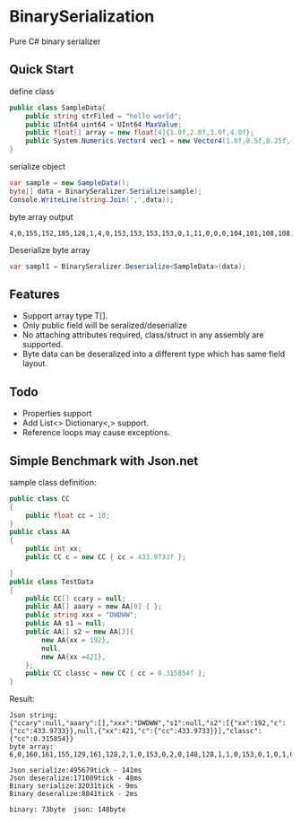# BinarySerialization

Pure C# binary serializer

## Quick Start

define class
```c#
public class SampleData{
    public string strFiled = "hello world";
    public UInt64 uint64 = UInt64.MaxValue;
    public float[] array = new float[4]{1.0f,2.0f,3.0f,4.0f};
    public System.Numerics.Vector4 vec1 = new Vector4(1.0f,0.5f,0.25f,-1.0f);
}
```
serialize object
```c#
var sample = new SampleData();
byte[] data = BinarySeralizer.Serialize(sample);
Console.WriteLine(string.Join(',',data));
```

byte array output
```
4,0,155,152,185,128,1,4,0,153,153,153,153,0,1,11,0,0,0,104,101,108,108,111,32,119,111,114,108,100,255,255,255,255,255,255,255,255,1,4,0,0,0,0,0,128,63,0,0,0,64,0,0,64,64,0,0,128,64,1,1,0,0,128,63,0,0,0,63,0,0,128,62,0,0,128,191
```

Deserialize byte array
```c#
var sampl1 = BinarySeralizer.Deserialize<SampleData>(data);
```

## Features

- Support array type T[].
- Only public field will be seralized/deserialize
- No attaching attributes required, class/struct in any assembly are supported.
- Byte data can be deseralized into a different type which has same field layout.

## Todo
- Properties support
- Add List<> Dictionary<,> support.
- Reference loops may cause exceptions.

## Simple Benchmark with Json.net

sample class definition:
```c#
public class CC
{
    public float cc = 10;
}
public class AA
{
    public int xx;
    public CC c = new CC { cc = 433.9733f };

}
public class TestData
{
    public CC[] ccary = null;
    public AA[] aaary = new AA[0] { };
    public string xxx = "DWDWW";
    public AA s1 = null;
    public AA[] s2 = new AA[3]{
        new AA{xx = 192},
        null,
        new AA{xx =421},
    };
    public CC classc = new CC { cc = 0.315854f };
}
```

Result:
```
Json string: 
{"ccary":null,"aaary":[],"xxx":"DWDWW","s1":null,"s2":[{"xx":192,"c":{"cc":433.9733}},null,{"xx":421,"c":{"cc":433.9733}}],"classc":{"cc":0.315854}}
byte array:
6,0,160,161,155,129,161,128,2,1,0,153,0,2,0,148,128,1,1,0,153,0,1,0,1,0,0,0,0,5,0,0,0,68,87,68,87,87,0,1,3,0,0,0,1,192,0,0,0,1,1,149,252,216,67,0,1,165,1,0,0,1,1,149,252,216,67,1,1,158,183,161,62

Json serialize:495679tick - 141ms
Json deseralize:171089tick - 48ms
Binary serialize:32031tick - 9ms
Binary deseralize:8841tick - 2ms

binary: 73byte  json: 148byte
```

